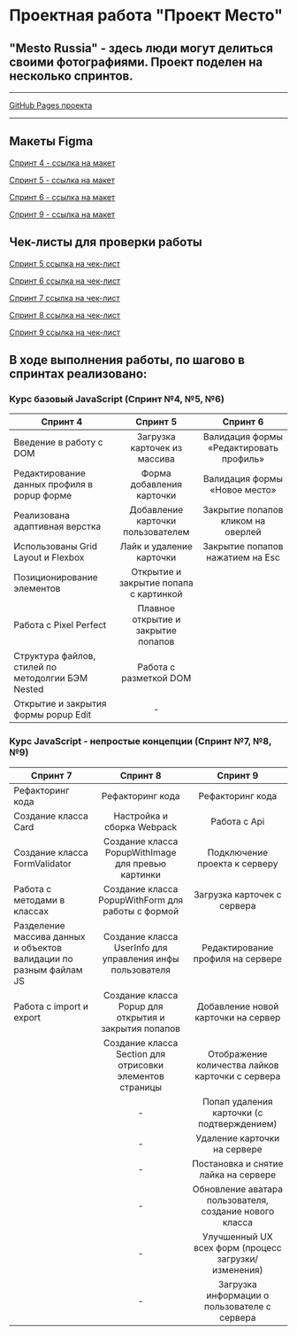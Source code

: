 # Проектная работа "Проект Место"

## "Mesto Russia" - здесь люди могут делиться своими фотографиями. Проект поделен на несколько спринтов.

---

[GitHub Pages проекта](https://rasabirov.github.io/mesto/)

---

## Макеты Figma

[Спринт 4 - ссылка на макет](https://www.figma.com/file/2cn9N9jSkmxD84oJik7xL7/JavaScript.-Sprint-4?node-id=0%3A1)

[Спринт 5 - ссылка на макет](https://www.figma.com/file/bjyvbKKJN2naO0ucURl2Z0/JavaScript.-Sprint-5?node-id=0%3A1)

[Спринт 6 - ссылка на макет](https://www.figma.com/file/kRVLKwYG3d1HGLvh7JFWRT/JavaScript.-Sprint-6)

[Спринт 9 - ссылка на макет](https://www.figma.com/file/PSdQFRHoxXJFs2FH8IXViF/JavaScript.-Sprint-9?node-id=0%3A1)

## Чек-листы для проверки работы

[Спринт 5 ссылка на чек-лист](https://code.s3.yandex.net/web-developer/checklists/new-program/checklist-4/index.html)

[Спринт 6 ссылка на чек-лист](https://code.s3.yandex.net/web-developer/checklists/new-program/checklist-6/index.html)

[Спринт 7 ссылка на чек-лист](https://code.s3.yandex.net/web-developer/checklists/new-program/checklist-7/index.html)

[Спринт 8 ссылка на чек-лист](https://code.s3.yandex.net/web-developer/checklists-pdf/new-program/checklist-8.pdf)

[Спринт 9 ссылка на чек-лист](https://code.s3.yandex.net/web-developer/checklists-pdf/new-program/checklist-9.pdf)

## В ходе выполнения работы, по шагово в спринтах реализовано:

### Курс базовый JavaScript (Спринт №4, №5, №6)

| Спринт 4                                          |                Спринт 5                |                Спринт 6                 |
| ------------------------------------------------- | :------------------------------------: | :-------------------------------------: |
| Введение в работу с DOM                           |      Загрузка карточек из массива      | Валидация формы «Редактировать профиль» |
| Редактирование данных профиля в popup форме       |       Форма добавления карточки        |      Валидация формы «Новое место»      |
| Реализована адаптивная верстка                    |   Добавление карточки пользователем    |   Закрытие попапов кликом на оверлей    |
| Использованы Grid Layout и Flexbox                |        Лайк и удаление карточки        |    Закрытие попапов нажатием на Esc     |
| Позиционирование элементов                        | Открытие и закрытие попапа с картинкой |
| Работа с Pixel Perfect                            |  Плавное открытие и закрытие попапов   |
| Структура файлов, стилей по методолгии БЭМ Nested |         Работа с разметкой DOM         |
| Открытие и закрытия формы popup Edit              |                   -                    |

### Курс JavaScript - непростые концепции (Спринт №7, №8, №9)

| Спринт 7                                                           |                         Спринт 8                          |                        Спринт 9                         |
| ------------------------------------------------------------------ | :-------------------------------------------------------: | :-----------------------------------------------------: |
| Рефакторинг кода                                                   |                     Рефакторинг кода                      |                    Рефакторинг кода                     |
| Создание класса Card                                               |                Настройка и сборка Webpack                 |                      Работа с Api                       |
| Создание класса FormValidator                                      |    Создание класса PopupWithImage для превью картинки     |              Подключение проекта к серверу              |
| Работа с методами в классах                                        |     Создание класса PopupWithForm для работы с формой     |               Загрузка карточек с сервера               |
| Разделение массива данных и объектов валидации по разным файлам JS | Создание класса UserInfo для управления инфы пользователя |            Редактирование профиля на сервере            |
| Работа с import и export                                           |   Создание класса Popup для открытия и закрытия попапов   |           Добавление новой карточки на сервер           |
|                                                                    | Создание класса Section для отрисовки элементов страницы  |    Отображение количества лайков карточки с сервера     |
|                                                                    |                             -                             |       Попап удаления карточки (с подтверждением)        |
|                                                                    |                             -                             |              Удаление карточки на сервере               |
|                                                                    |                             -                             |          Постановка и снятие лайка на сервере           |
|                                                                    |                             -                             | Обновление аватара пользователя, создание нового класса |
|                                                                    |                             -                             |  Улучшенный UX всех форм (процесс загрузки/изменения)   |
|                                                                    |                             -                             |      Загрузка информации о пользователе с сервера       |
